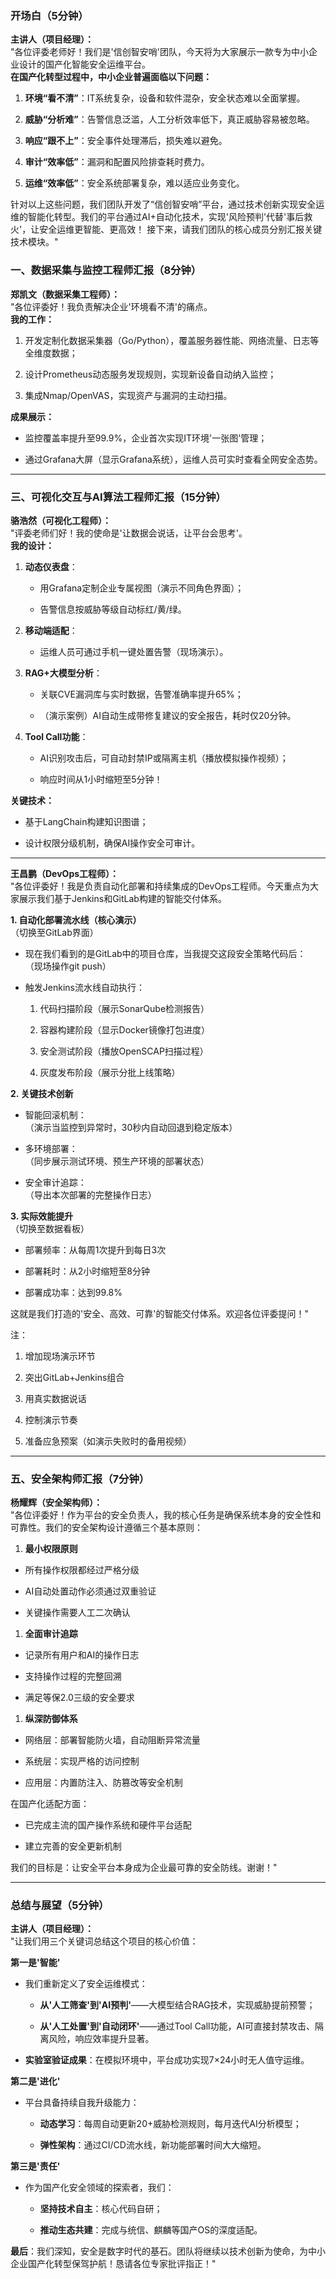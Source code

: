 ### **开场白（5分钟）**

**主讲人（项目经理）：**  
"各位评委老师好！我们是'信创智安哨'团队，今天将为大家展示一款专为中小企业设计的国产化智能安全运维平台。  
**在国产化转型过程中，中小企业普遍面临以下问题：**

1. **环境“看不清”**：IT系统复杂，设备和软件混杂，安全状态难以全面掌握。
    
2. **威胁“分析难”**：告警信息泛滥，人工分析效率低下，真正威胁容易被忽略。
    
3. **响应“跟不上”**：安全事件处理滞后，损失难以避免。
    
4. **审计“效率低”**：漏洞和配置风险排查耗时费力。
    
5. **运维“效率低”**：安全系统部署复杂，难以适应业务变化。

针对以上这些问题，我们团队开发了“信创智安哨”平台，通过技术创新实现安全运维的智能化转型。我们的平台通过AI+自动化技术，实现'风险预判'代替'事后救火'，让安全运维更智能、更高效！  接下来，请我们团队的核心成员分别汇报关键技术模块。"

### **一、数据采集与监控工程师汇报（8分钟）**

**郑凯文（数据采集工程师）：**  
"各位评委好！我负责解决企业'环境看不清'的痛点。  
**我的工作：**

1. 开发定制化数据采集器（Go/Python），覆盖服务器性能、网络流量、日志等全维度数据；
    
2. 设计Prometheus动态服务发现规则，实现新设备自动纳入监控；
    
3. 集成Nmap/OpenVAS，实现资产与漏洞的主动扫描。
    

**成果展示：**

- 监控覆盖率提升至99.9%，企业首次实现IT环境'一张图'管理；
    
- 通过Grafana大屏（显示Grafana系统），运维人员可实时查看全网安全态势。  

---
### **三、可视化交互与AI算法工程师汇报（15分钟）**

**骆浩然（可视化工程师）：**  
"评委老师们好！我的使命是'让数据会说话，让平台会思考'。  
**我的设计：**

1. **动态仪表盘**：
    
    - 用Grafana定制企业专属视图（演示不同角色界面）；
        
    - 告警信息按威胁等级自动标红/黄/绿。
        
2. **移动端适配**：
    
    - 运维人员可通过手机一键处置告警（现场演示）。
        
3. **RAG+大模型分析**：
    
    - 关联CVE漏洞库与实时数据，告警准确率提升65%；
        
    - （演示案例）AI自动生成带修复建议的安全报告，耗时仅20分钟。
        
4. **Tool Call功能**：
    
    - AI识别攻击后，可自动封禁IP或隔离主机（播放模拟操作视频）；
        
    - 响应时间从1小时缩短至5分钟！
        
**关键技术：**

- 基于LangChain构建知识图谱；
    
- 设计权限分级机制，确保AI操作安全可审计。  

---

**王昌鹏（DevOps工程师）：**  
"各位评委好！我是负责自动化部署和持续集成的DevOps工程师。今天重点为大家展示我们基于Jenkins和GitLab构建的智能交付体系。

**1. 自动化部署流水线（核心演示）**  
（切换至GitLab界面）

- 现在我们看到的是GitLab中的项目仓库，当我提交这段安全策略代码后：  
    （现场操作git push）
    
- 触发Jenkins流水线自动执行：
    
    1. 代码扫描阶段（展示SonarQube检测报告）
        
    2. 容器构建阶段（显示Docker镜像打包进度）
        
    3. 安全测试阶段（播放OpenSCAP扫描过程）
        
    4. 灰度发布阶段（展示分批上线策略）
        

**2. 关键技术创新**

- 智能回滚机制：  
    （演示当监控到异常时，30秒内自动回退到稳定版本）
    
- 多环境部署：  
    （同步展示测试环境、预生产环境的部署状态）
    
- 安全审计追踪：  
    （导出本次部署的完整操作日志）
    

**3. 实际效能提升**  
（切换至数据看板）

- 部署频率：从每周1次提升到每日3次
    
- 部署耗时：从2小时缩短至8分钟
    
- 部署成功率：达到99.8%
    
这就是我们打造的'安全、高效、可靠'的智能交付体系。欢迎各位评委提问！"

注：

1. 增加现场演示环节
    
2. 突出GitLab+Jenkins组合
    
3. 用真实数据说话
    
4. 控制演示节奏
    
5. 准备应急预案（如演示失败时的备用视频）

---

### **五、安全架构师汇报（7分钟）**

**杨耀辉（安全架构师）：**  
"各位评委好！作为平台的安全负责人，我的核心任务是确保系统本身的安全性和可靠性。我们的安全架构设计遵循三个基本原则：

1. **最小权限原则**
    

- 所有操作权限都经过严格分级
    
- AI自动处置动作必须通过双重验证
    
- 关键操作需要人工二次确认
    

1. **全面审计追踪**
    

- 记录所有用户和AI的操作日志
    
- 支持操作过程的完整回溯
    
- 满足等保2.0三级的安全要求
    

1. **纵深防御体系**
    

- 网络层：部署智能防火墙，自动阻断异常流量
    
- 系统层：实现严格的访问控制
    
- 应用层：内置防注入、防篡改等安全机制
    

在国产化适配方面：

- 已完成主流的国产操作系统和硬件平台适配
    
- 建立完善的安全更新机制
    

我们的目标是：让安全平台本身成为企业最可靠的安全防线。谢谢！"
        

---
### **总结与展望（5分钟）**

**主讲人（项目经理）：**  
"让我们用三个关键词总结这个项目的核心价值：

**第一是'智能'**

- 我们重新定义了安全运维模式：
    
    - **从'人工筛查'到'AI预判'**——大模型结合RAG技术，实现威胁提前预警；
        
    - **从'人工处置'到'自动闭环'**——通过Tool Call功能，AI可直接封禁攻击、隔离风险，响应效率提升显著。
        
- **实验室验证成果**：在模拟环境中，平台成功实现7×24小时无人值守运维。
    

**第二是'进化'**

- 平台具备持续自我升级能力：
    
    - **动态学习**：每周自动更新20+威胁检测规则，每月迭代AI分析模型；
        
    - **弹性架构**：通过CI/CD流水线，新功能部署时间大大缩短。
        

**第三是'责任'**

- 作为国产化安全领域的探索者，我们：
    
    - **坚持技术自主**：核心代码自研；
        
    - **推动生态共建**：完成与统信、麒麟等国产OS的深度适配。
    
**最后**：我们深知，安全是数字时代的基石。团队将继续以技术创新为使命，为中小企业国产化转型保驾护航！恳请各位专家批评指正！"